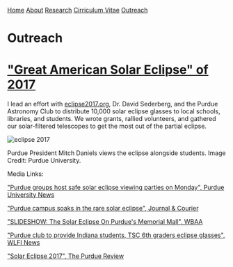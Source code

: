 [Home](index.md)  [About](about.md)  [Research](research.md)  [Cirriculum Vitae](cv.md)  [Outreach](outreach.md) 

# Outreach

# ["Great American Solar Eclipse" of 2017](https://en.wikipedia.org/wiki/Solar_eclipse_of_August_21,_2017)

I lead an effort with [eclipse2017.org](www.eclipse2017.org), Dr. David Sederberg, and the Purdue Astronomy Club to distribute 10,000 solar eclipse glasses to local schools, libraries, and students. We wrote grants, rallied volunteers, and gathered our solar-filtered telescopes to get the most out of the partial eclipse.

![eclipse 2017](https://user-images.githubusercontent.com/13906989/34464566-ea67bfaa-ee52-11e7-97ae-ac62fe2a4e4b.png)

Purdue President Mitch Daniels views the eclipse alongside students. Image Credit: Purdue University.

Media Links:

["Purdue groups host safe solar eclipse viewing parties on Monday", Purdue University News](https://www.purdue.edu/newsroom/releases/2017/Q3/purdue-groups-host-safe-solar-eclipse-viewing-parties-on-monday.html)

["Purdue campus soaks in the rare solar eclipse", Journal & Courier](http://www.jconline.com/story/news/local/2017/08/21/purdue-campus-soaks-rare-solar-eclipse/579772001/)

["SLIDESHOW: The Solar Eclipse On Purdue's Memorial Mall", WBAA](http://wbaa.org/post/slideshow-solar-eclipse-purdues-memorial-mall#stream/0)

["Purdue club to provide Indiana students, TSC 6th graders eclipse glasses", WLFI News](http://wlfi.web.franklyinc.com/story/36167949/purdue-club-to-provide-indiana-students-6th-grade-tsc-students-eclipse-glasses)

["Solar Eclipse 2017", The Purdue Review](http://www.purduereview.com/campus/solar-eclipse-2017/)

